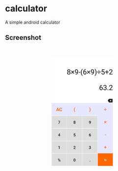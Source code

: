 # calculator
A simple android calculator 

## Screenshot

<br/>
<p align="center">

  <img src="media/screenshot_01.png" width="200" />
  
  
</p>

